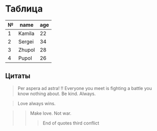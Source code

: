 # Таблица
|№|name|age|
|-|----|---|
1|Kamila|22
2|Sergei|34
3|Zhupol|28
4|Pupol|26

## Цитаты
> Per aspera ad astra!
!!
> Everyone you meet is fighting a battle you know nothing about. Be kind. Always. 

> Love always wins. 

>> Make love. Not war.  
>>> End of quotes
third conflict
